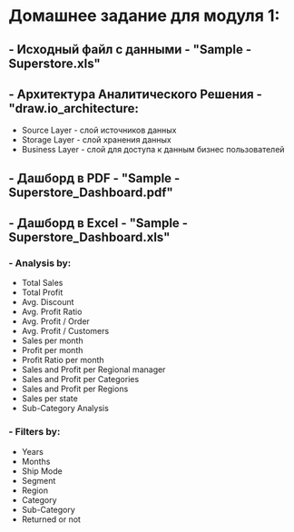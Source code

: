 # Домашнее задание для модуля 1: 

## - Исходный файл с данными - "Sample - Superstore.xls"    
## - Архитектура Аналитического Решения - "draw.io_architecture:  

- Source Layer - слой источников данных
- Storage Layer - слой хранения данных
- Business Layer - слой для доступа к данным бизнес пользователей  

## - Дашборд в PDF - "Sample - Superstore_Dashboard.pdf"  
## - Дашборд в Excel - "Sample - Superstore_Dashboard.xls"  
### - Analysis by:  
- Total Sales
- Total Profit
- Avg. Discount
- Avg. Profit Ratio  
- Avg. Profit / Order  
- Avg. Profit / Customers  
- Sales per month  
- Profit per month  
- Profit Ratio per month  
- Sales and Profit per Regional manager  
- Sales and Profit per Categories  
- Sales and Profit per Regions  
- Sales per state  
- Sub-Category Analysis  

### - Filters by:  
- Years  
- Months  
- Ship Mode  
- Segment  
- Region  
- Category  
- Sub-Category  
- Returned or not  
